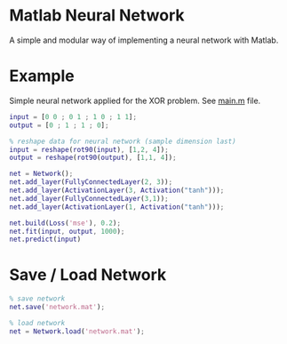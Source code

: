 # Matlab Neural Network

A simple and modular way of implementing a neural network with Matlab.

# Example
Simple neural network applied for the XOR problem. See [main.m](https://github.com/OmarAflak/matlab-neural-network/blob/master/examples/xor/main.m) file.

```matlab
input = [0 0 ; 0 1 ; 1 0 ; 1 1];
output = [0 ; 1 ; 1 ; 0];

% reshape data for neural network (sample dimension last)
input = reshape(rot90(input), [1,2, 4]);
output = reshape(rot90(output), [1,1, 4]);

net = Network();
net.add_layer(FullyConnectedLayer(2, 3));
net.add_layer(ActivationLayer(3, Activation("tanh")));
net.add_layer(FullyConnectedLayer(3,1));
net.add_layer(ActivationLayer(1, Activation("tanh")));

net.build(Loss('mse'), 0.2);
net.fit(input, output, 1000);
net.predict(input)
```

# Save / Load Network

```matlab
% save network
net.save('network.mat');

% load network
net = Network.load('network.mat');
```
